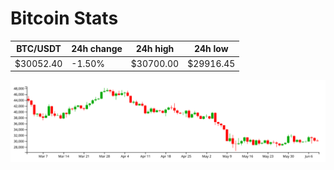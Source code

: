 # Bitcoin Stats

BTC/USDT|24h change|24h high|24h low|
|---|---|---|---|
|$30052.40|-1.50%|$30700.00|$29916.45|

<img src="./chart.svg">
